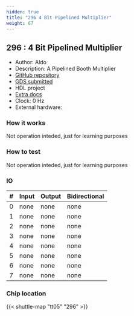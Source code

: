 ```yaml
---
hidden: true
title: "296 4 Bit Pipelined Multiplier"
weight: 67
---
```


## 296 : 4 Bit Pipelined Multiplier

* Author: Aldo
* Description: A Pipelined Booth Multiplier
* [GitHub repository](https://github.com/crispy245/tt05-4-CSA-Bit-Pipelined-Multiplier-Crispo)
* [GDS submitted](https://github.com/crispy245/tt05-4-CSA-Bit-Pipelined-Multiplier-Crispo/actions/runs/6756639842)
* HDL project
* [Extra docs]()
* Clock: 0 Hz
* External hardware: 



### How it works

Not operation inteded, just for learning purposes


### How to test

Not operation inteded, just for learning purposes


### IO

| # | Input        | Output       | Bidirectional      |
|---|--------------|--------------| -------------------|
| 0 | none  | none | none |
| 1 | none  | none | none |
| 2 | none  | none | none |
| 3 | none  | none | none |
| 4 | none  | none | none |
| 5 | none  | none | none |
| 6 | none  | none | none |
| 7 | none  | none | none |

### Chip location

{{< shuttle-map "tt05" "296" >}}
